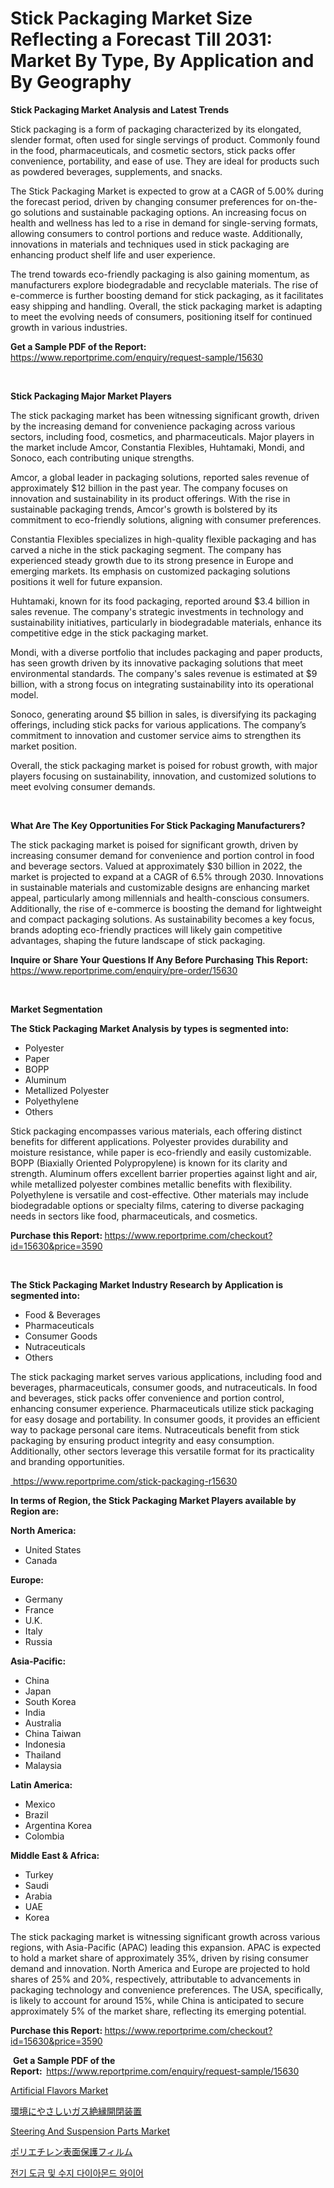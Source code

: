 <p><h1>Stick Packaging Market Size Reflecting a Forecast Till 2031: Market By Type, By Application and By Geography</h1></p><p><strong>Stick Packaging Market Analysis and Latest Trends</strong></p>
<p><p>Stick packaging is a form of packaging characterized by its elongated, slender format, often used for single servings of product. Commonly found in the food, pharmaceuticals, and cosmetic sectors, stick packs offer convenience, portability, and ease of use. They are ideal for products such as powdered beverages, supplements, and snacks.</p><p>The Stick Packaging Market is expected to grow at a CAGR of 5.00% during the forecast period, driven by changing consumer preferences for on-the-go solutions and sustainable packaging options. An increasing focus on health and wellness has led to a rise in demand for single-serving formats, allowing consumers to control portions and reduce waste. Additionally, innovations in materials and techniques used in stick packaging are enhancing product shelf life and user experience.</p><p>The trend towards eco-friendly packaging is also gaining momentum, as manufacturers explore biodegradable and recyclable materials. The rise of e-commerce is further boosting demand for stick packaging, as it facilitates easy shipping and handling. Overall, the stick packaging market is adapting to meet the evolving needs of consumers, positioning itself for continued growth in various industries.</p></p>
<p><strong>Get a Sample PDF of the Report:&nbsp;</strong> <a href="https://www.reportprime.com/enquiry/request-sample/15630">https://www.reportprime.com/enquiry/request-sample/15630</a></p>
<p>&nbsp;</p>
<p><strong>Stick Packaging Major Market Players</strong></p>
<p><p>The stick packaging market has been witnessing significant growth, driven by the increasing demand for convenience packaging across various sectors, including food, cosmetics, and pharmaceuticals. Major players in the market include Amcor, Constantia Flexibles, Huhtamaki, Mondi, and Sonoco, each contributing unique strengths.</p><p>Amcor, a global leader in packaging solutions, reported sales revenue of approximately $12 billion in the past year. The company focuses on innovation and sustainability in its product offerings. With the rise in sustainable packaging trends, Amcor's growth is bolstered by its commitment to eco-friendly solutions, aligning with consumer preferences.</p><p>Constantia Flexibles specializes in high-quality flexible packaging and has carved a niche in the stick packaging segment. The company has experienced steady growth due to its strong presence in Europe and emerging markets. Its emphasis on customized packaging solutions positions it well for future expansion.</p><p>Huhtamaki, known for its food packaging, reported around $3.4 billion in sales revenue. The company's strategic investments in technology and sustainability initiatives, particularly in biodegradable materials, enhance its competitive edge in the stick packaging market.</p><p>Mondi, with a diverse portfolio that includes packaging and paper products, has seen growth driven by its innovative packaging solutions that meet environmental standards. The company's sales revenue is estimated at $9 billion, with a strong focus on integrating sustainability into its operational model.</p><p>Sonoco, generating around $5 billion in sales, is diversifying its packaging offerings, including stick packs for various applications. The company’s commitment to innovation and customer service aims to strengthen its market position.</p><p>Overall, the stick packaging market is poised for robust growth, with major players focusing on sustainability, innovation, and customized solutions to meet evolving consumer demands.</p></p>
<p>&nbsp;</p>
<p><strong>What Are The Key Opportunities For Stick Packaging Manufacturers?</strong></p>
<p><p>The stick packaging market is poised for significant growth, driven by increasing consumer demand for convenience and portion control in food and beverage sectors. Valued at approximately $30 billion in 2022, the market is projected to expand at a CAGR of 6.5% through 2030. Innovations in sustainable materials and customizable designs are enhancing market appeal, particularly among millennials and health-conscious consumers. Additionally, the rise of e-commerce is boosting the demand for lightweight and compact packaging solutions. As sustainability becomes a key focus, brands adopting eco-friendly practices will likely gain competitive advantages, shaping the future landscape of stick packaging.</p></p>
<p><strong>Inquire or Share Your Questions If Any Before Purchasing This Report:</strong> <a href="https://www.reportprime.com/enquiry/pre-order/15630">https://www.reportprime.com/enquiry/pre-order/15630</a></p>
<p>&nbsp;</p>
<p><strong>Market Segmentation</strong></p>
<p><strong>The Stick Packaging Market Analysis by types is segmented into:</strong></p>
<p><ul><li>Polyester</li><li>Paper</li><li>BOPP</li><li>Aluminum</li><li>Metallized Polyester</li><li>Polyethylene</li><li>Others</li></ul></p>
<p><p>Stick packaging encompasses various materials, each offering distinct benefits for different applications. Polyester provides durability and moisture resistance, while paper is eco-friendly and easily customizable. BOPP (Biaxially Oriented Polypropylene) is known for its clarity and strength. Aluminum offers excellent barrier properties against light and air, while metallized polyester combines metallic benefits with flexibility. Polyethylene is versatile and cost-effective. Other materials may include biodegradable options or specialty films, catering to diverse packaging needs in sectors like food, pharmaceuticals, and cosmetics.</p></p>
<p><strong>Purchase this Report:&nbsp;</strong><a href="https://www.reportprime.com/checkout?id=15630&price=3590">https://www.reportprime.com/checkout?id=15630&price=3590</a></p>
<p>&nbsp;</p>
<p><strong>The Stick Packaging Market Industry Research by Application is segmented into:</strong></p>
<p><ul><li>Food & Beverages</li><li>Pharmaceuticals</li><li>Consumer Goods</li><li>Nutraceuticals</li><li>Others</li></ul></p>
<p><p>The stick packaging market serves various applications, including food and beverages, pharmaceuticals, consumer goods, and nutraceuticals. In food and beverages, stick packs offer convenience and portion control, enhancing consumer experience. Pharmaceuticals utilize stick packaging for easy dosage and portability. In consumer goods, it provides an efficient way to package personal care items. Nutraceuticals benefit from stick packaging by ensuring product integrity and easy consumption. Additionally, other sectors leverage this versatile format for its practicality and branding opportunities.</p></p>
<p><a href="https://www.reportprime.com/stick-packaging-r15630">&nbsp;https://www.reportprime.com/stick-packaging-r15630</a></p>
<p><strong>In terms of Region, the Stick Packaging Market Players available by Region are:</strong></p>
<p>
    <p> <strong> North America: </strong>
        <ul>
            <li>United States</li>
            <li>Canada</li>
        </ul>
        </p> 
    <p> <strong> Europe: </strong>
        <ul>
            <li>Germany</li>
            <li>France</li>
            <li>U.K.</li>
            <li>Italy</li>
            <li>Russia</li>
        </ul>
        </p> 
    <p> <strong> Asia-Pacific: </strong>
        <ul>
            <li>China</li>
            <li>Japan</li>
            <li>South Korea</li>
            <li>India</li>
            <li>Australia</li>
            <li>China Taiwan</li>
            <li>Indonesia</li>
            <li>Thailand</li>
            <li>Malaysia</li>
        </ul>
        </p> 
    <p> <strong> Latin America: </strong>
        <ul>
            <li>Mexico</li>
            <li>Brazil</li>
            <li>Argentina Korea</li>
            <li>Colombia</li>
        </ul>
        </p> 
    <p> <strong> Middle East & Africa: </strong>
        <ul>
            <li>Turkey</li>
            <li>Saudi</li>
            <li>Arabia</li>
            <li>UAE</li>
            <li>Korea</li>
        </ul>
    </p>
    </p>
<p><p>The stick packaging market is witnessing significant growth across various regions, with Asia-Pacific (APAC) leading this expansion. APAC is expected to hold a market share of approximately 35%, driven by rising consumer demand and innovation. North America and Europe are projected to hold shares of 25% and 20%, respectively, attributable to advancements in packaging technology and convenience preferences. The USA, specifically, is likely to account for around 15%, while China is anticipated to secure approximately 5% of the market share, reflecting its emerging potential.</p></p>
<p><strong>Purchase this Report: </strong><a href="https://www.reportprime.com/checkout?id=15630&price=3590">https://www.reportprime.com/checkout?id=15630&price=3590</a></p>
<p>&nbsp;<strong>Get a Sample PDF of the Report:&nbsp;&nbsp;</strong><a href="https://www.reportprime.com/enquiry/request-sample/15630">https://www.reportprime.com/enquiry/request-sample/15630</a></p>
<p><strong></strong></p>
<p><p><a href="https://medium.com/@shanieprice69879/this-report-aims-to-deliver-an-in-depth-analysis-of-the-global-artificial-flavors-market-offering-f8cd758a8b34">Artificial Flavors Market</a></p><p><a href="https://medium.com/@amayrani15moore/environmentally-friendly-gas-insulated-switchgear-4c2bb2cd51db">環境にやさしいガス絶縁開閉装置</a></p><p><a href="https://issuu.com/reportprime-2/docs/steering-and-suspension-parts-marke_e4b95f4d960f93">Steering And Suspension Parts Market</a></p><p><a href="https://medium.com/@amayrani15moore/polyethylene-surface-protective-film-market-%E3%81%AF-%E3%82%B3%E3%82%B9%E3%83%88%E7%AE%A1%E7%90%86%E3%81%A8%E5%8A%B9%E7%8E%87%E5%90%91%E4%B8%8A%E3%82%92%E5%84%AA%E5%85%88%E3%81%97%E3%81%BE%E3%81%99-%E3%81%95%E3%82%89%E3%81%AB-%E5%A0%B1%E5%91%8A%E6%9B%B8%E3%81%AF%E5%B8%82%E5%A0%B4%E3%81%AE%E9%9C%80%E8%A6%81%E9%9D%A2%E3%81%A8%E4%BE%9B%E7%B5%A6%E9%9D%A2%E3%81%AE%E4%B8%A1%E6%96%B9%E3%82%92%E3%82%AB%E3%83%90%E3%83%BC%E3%81%97%E3%81%A6%E3%81%84%E3%81%BE%E3%81%99-0512d0ef37ae">ポリエチレン表面保護フィルム</a></p><p><a href="https://medium.com/@dewayneber2023/electroplated-and-resin-diamond-wire-market-%EC%9D%98-%EA%B8%80%EB%A1%9C%EB%B2%8C-%EC%8B%9C%EC%9E%A5-%EA%B0%9C%EC%9A%94%EB%8A%94-%EC%A0%84-%EC%84%B8%EA%B3%84-%EB%B0%8F-%EC%A3%BC%EC%9A%94-%EC%8B%9C%EC%9E%A5%EC%9D%98-%EC%82%B0%EC%97%85%EC%97%90-%EC%98%81%ED%96%A5%EC%9D%84-%EB%AF%B8%EC%B9%98%EB%8A%94-%EC%A3%BC%EC%9A%94-%ED%8A%B8%EB%A0%8C%EB%93%9C%EC%97%90-%EB%8C%80%ED%95%9C-%EB%8F%85%ED%8A%B9%ED%95%9C-4fff3f46580a">전기 도금 및 수지 다이아몬드 와이어</a></p></p>